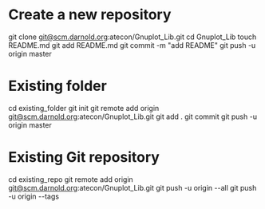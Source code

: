 # Create a new repository
git clone git@scm.darnold.org:atecon/Gnuplot_Lib.git
cd Gnuplot_Lib
touch README.md
git add README.md
git commit -m "add README"
git push -u origin master

# Existing folder
cd existing_folder
git init
git remote add origin git@scm.darnold.org:atecon/Gnuplot_Lib.git
git add .
git commit
git push -u origin master

# Existing Git repository
cd existing_repo
git remote add origin git@scm.darnold.org:atecon/Gnuplot_Lib.git
git push -u origin --all
git push -u origin --tags

